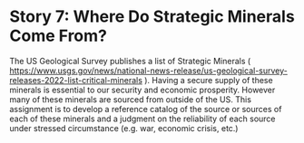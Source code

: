 # Story 7: Where Do Strategic Minerals Come From?

The US Geological Survey publishes a list of Strategic Minerals ( https://www.usgs.gov/news/national-news-release/us-geological-survey-releases-2022-list-critical-minerals ). Having a secure supply of these minerals is essential to our security and economic prosperity. However many of these minerals are sourced from outside of the US. This assignment is to develop a reference catalog of the source or sources of each of these minerals and a judgment on the reliability of each source under stressed circumstance (e.g. war, economic crisis, etc.)
